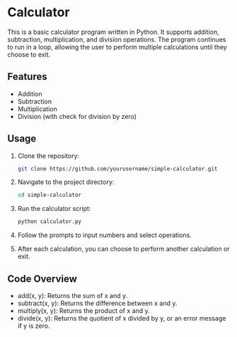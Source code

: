# Calculator
This is a basic calculator program written in Python. It supports addition, subtraction, multiplication, and division operations. The program continues to run in a loop, allowing the user to perform multiple calculations until they choose to exit.

## Features
- Addition
- Subtraction
- Multiplication
- Division (with check for division by zero)

## Usage
1. Clone the repository:
    ```bash
    git clone https://github.com/yourusername/simple-calculator.git

2. Navigate to the project directory:
    ```bash
    cd simple-calculator

3. Run the calculator script:
    ```bash
    python calculator.py

4. Follow the prompts to input numbers and select operations.

5. After each calculation, you can choose to perform another calculation or exit.

## Code Overview
* add(x, y): Returns the sum of x and y.
* subtract(x, y): Returns the difference between x and y.
* multiply(x, y): Returns the product of x and y.
* divide(x, y): Returns the quotient of x divided by y, or an error message if y is zero.
